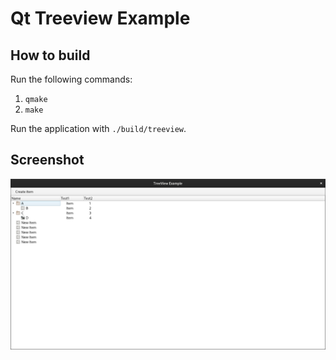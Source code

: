 # Qt Treeview Example

## How to build

Run the following commands:
1. `qmake`
2. `make`
   
Run the application with `./build/treeview`.

## Screenshot

![Screenshot of the Treeview](docs/screenshot.png)